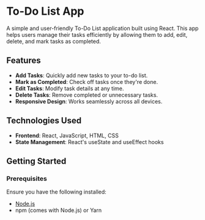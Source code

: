 # To-Do List App  

A simple and user-friendly To-Do List application built using React. This app helps users manage their tasks efficiently by allowing them to add, edit, delete, and mark tasks as completed.  

## Features  
- **Add Tasks**: Quickly add new tasks to your to-do list.  
- **Mark as Completed**: Check off tasks once they're done.  
- **Edit Tasks**: Modify task details at any time.  
- **Delete Tasks**: Remove completed or unnecessary tasks.  
- **Responsive Design**: Works seamlessly across all devices.  

## Technologies Used  
- **Frontend**: React, JavaScript, HTML, CSS  
- **State Management**: React's useState and useEffect hooks  

## Getting Started  

### Prerequisites  
Ensure you have the following installed:  
- [Node.js](https://nodejs.org/)  
- npm (comes with Node.js) or Yarn  

